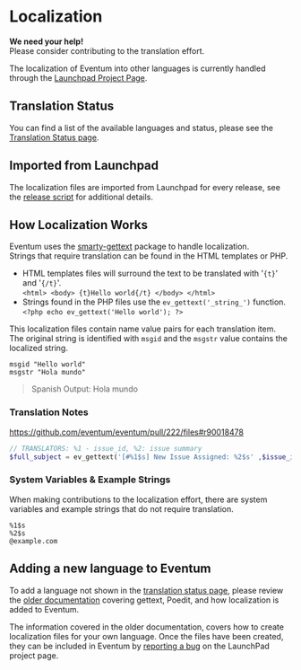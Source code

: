 # Localization

**We need your help!**  
Please consider contributing to the translation effort.

The localization of Eventum into other languages is currently handled through the [Launchpad Project Page](https://launchpad.net/eventum/).

## Translation Status

You can find a list of the available languages and status, please see the [Translation Status page](https://translations.launchpad.net/eventum/trunk/+pots/eventum).

## Imported from Launchpad

The localization files are imported from Launchpad for every release, see the [release script](https://github.com/eventum/eventum/blob/v3.0.2/bin/release.sh#L59-L70) for additional details.

## How Localization Works

Eventum uses the [smarty-gettext](https://github.com/smarty-gettext/smarty-gettext) package to handle localization.  
Strings that require translation can be found in the HTML templates or PHP.

-   HTML templates files will surround the text to be translated with '`{t}`' and '`{/t}`'.  
    `<html> <body> {t}Hello world{/t} </body> </html>`
-   Strings found in the PHP files use the `ev_gettext('_string_')` function.  
    `<?php echo ev_gettext('Hello world'); ?>`

This localization files contain name value pairs for each translation item. The original string is identified with `msgid` and the `msgstr` value contains the localized string.

`msgid "Hello world"`  
`msgstr "Hola mundo"`

> Spanish Output: Hola mundo

### Translation Notes

https://github.com/eventum/eventum/pull/222/files#r90018478

```php
// TRANSLATORS: %1 - issue_id, %2: issue summary
$full_subject = ev_gettext('[#%1$s] New Issue Assigned: %2$s' ,$issue_id, $data['iss_summary']);
```

### System Variables & Example Strings

When making contributions to the localization effort, there are system variables and example strings that do not require translation.

`%1$s`  
`%2$s`  
`@example.com`

## Adding a new language to Eventum

To add a language not shown in the [translation status page](https://translations.launchpad.net/eventum/trunk/+pots/eventum), please review the [older documentation](../System-Advanced/Localization-Old-Style.md) covering gettext, Poedit, and how localization is added to Eventum.

The information covered in the older documentation, covers how to create localization files for your own language. Once the files have been created, they can be included in Eventum by [reporting a bug](https://bugs.launchpad.net/eventum/+filebug) on the LaunchPad project page.
